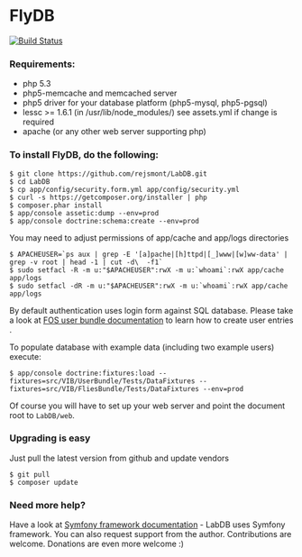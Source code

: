 FlyDB
=========================
[![Build Status](https://travis-ci.org/rejsmont/LabDB.png)](https://travis-ci.org/rejsmont/LabDB)

### Requirements:

* php 5.3
* php5-memcache and memcached server
* php5 driver for your database platform (php5-mysql, php5-pgsql)
* lessc >= 1.6.1 (in /usr/lib/node_modules/) see assets.yml if change is required
* apache (or any other web server supporting php)

### To install FlyDB, do the following:

```
$ git clone https://github.com/rejsmont/LabDB.git
$ cd LabDB
$ cp app/config/security.form.yml app/config/security.yml
$ curl -s https://getcomposer.org/installer | php
$ composer.phar install
$ app/console assetic:dump --env=prod
$ app/console doctrine:schema:create --env=prod

```

You may need to adjust permissions of app/cache and app/logs directories

```
$ APACHEUSER=`ps aux | grep -E '[a]pache|[h]ttpd|[_]www|[w]ww-data' | grep -v root | head -1 | cut -d\  -f1`
$ sudo setfacl -R -m u:"$APACHEUSER":rwX -m u:`whoami`:rwX app/cache app/logs
$ sudo setfacl -dR -m u:"$APACHEUSER":rwX -m u:`whoami`:rwX app/cache app/logs

```

By default authentication uses login form against SQL database.
Please take a look at [FOS user bundle documentation](https://github.com/FriendsOfSymfony/FOSUserBundle)
to learn how to create user entries
.

To populate database with example data (including two example users) execute:

```
$ app/console doctrine:fixtures:load --fixtures=src/VIB/UserBundle/Tests/DataFixtures --fixtures=src/VIB/FliesBundle/Tests/DataFixtures --env=prod

```

Of course you will have to set up your web server and point the document root to `LabDB/web`.

### Upgrading is easy

Just pull the latest version from github and update vendors

```
$ git pull
$ composer update 

```

### Need more help?

Have a look at [Symfony framework documentation](http://symfony.com/doc/current/book/index.html) - LabDB uses Symfony
framework. You can also request support from the author. Contributions are welcome. Donations are even more welcome :)
